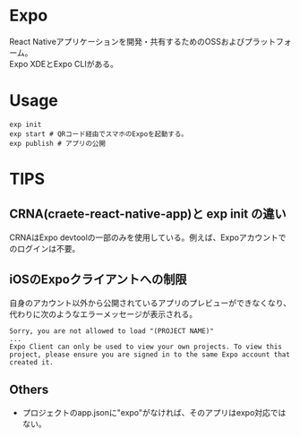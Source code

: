 # Expo
React Nativeアプリケーションを開発・共有するためのOSSおよびプラットフォーム。  
Expo XDEとExpo CLIがある。


# Usage
```
exp init
exp start # QRコード経由でスマホのExpoを起動する。
exp publish # アプリの公開
```



# TIPS
## CRNA(craete-react-native-app)と exp init の違い
CRNAはExpo devtoolの一部のみを使用している。例えば、Expoアカウントでのログインは不要。  

## iOSのExpoクライアントへの制限
自身のアカウント以外から公開されているアプリのプレビューができなくなり、代わりに次のようなエラーメッセージが表示される。    
```
Sorry, you are not allowed to load "(PROJECT NAME)"
...
Expo Client can only be used to view your own projects. To view this project, please ensure you are signed in to the same Expo account that created it.
```

## Others
* プロジェクトのapp.jsonに"expo"がなければ、そのアプリはexpo対応ではない。
